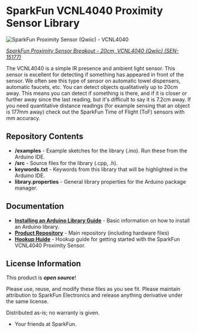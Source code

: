 SparkFun VCNL4040 Proximity Sensor Library
===========================================================

![SparkFun Proximity Sensor (Qwiic) - VCNL4040](https://cdn.sparkfun.com/assets/parts/1/3/5/9/2/15177-SparkFun_Proximity_Sensor_Breakout_-_20cm__VCNL4040__Qwiic_-01.jpg)

[*SparkFun Proximity Sensor Breakout - 20cm, VCNL4040 (Qwiic) (SEN-15177)*](https://www.sparkfun.com/products/15177)

The VCNL4040 is a simple IR presence and ambient light sensor. This sensor is excellent for detecting if something has appeared in front of the sensor. We often see this type of sensor on automatic towel dispensers, automatic faucets, etc. You can detect objects qualitatively up to 20cm away. This means you can detect if something is there, and if it is closer or further away since the last reading, but it's difficult to say it is 7.2cm away. If you need quantitative distance readings (for example sensing that an object is 177mm away) check out the SparkFun Time of Flight (ToF) sensors with mm accuracy.
  
Repository Contents
-------------------

* **/examples** - Example sketches for the library (.ino). Run these from the Arduino IDE. 
* **/src** - Source files for the library (.cpp, .h).
* **keywords.txt** - Keywords from this library that will be highlighted in the Arduino IDE. 
* **library.properties** - General library properties for the Arduino package manager. 

Documentation
--------------

* **[Installing an Arduino Library Guide](https://learn.sparkfun.com/tutorials/installing-an-arduino-library)** - Basic information on how to install an Arduino library.
* **[Product Repository](https://github.com/sparkfun/Qwiic_Proximity_Sensor)** - Main repository (including hardware files)
* **[Hookup Huide](https://learn.sparkfun.com/tutorials/qwiic-proximity-sensor-vcnl4040-hookup-guide)** - Hookup guide for getting started with the SparkFun VCNL4040 Proximity Sensor.

License Information
-------------------

This product is _**open source**_! 

Please use, reuse, and modify these files as you see fit. Please maintain attribution to SparkFun Electronics and release anything derivative under the same license.

Distributed as-is; no warranty is given.

- Your friends at SparkFun.
